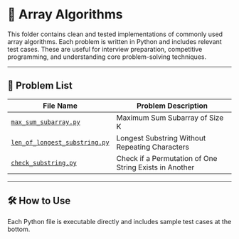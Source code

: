 # 🧮 Array Algorithms

This folder contains clean and tested implementations of commonly used array algorithms. Each problem is written in Python and includes relevant test cases. These are useful for interview preparation, competitive programming, and understanding core problem-solving techniques.

---

## 📘 Problem List

| File Name                          | Problem Description |
|-----------------------------------|----------------------|
| [`max_sum_subarray.py`](./max_sum_subarray.py)              | Maximum Sum Subarray of Size K |
| [`len_of_longest_substring.py`](./sliding_window/len_of_longest_substring.py) | Longest Substring Without Repeating Characters |
| [`check_substring.py`](./sliding_window/check_substring.py)    | Check if a Permutation of One String Exists in Another |

---

## 🛠️ How to Use
Each Python file is executable directly and includes sample test cases at the bottom.